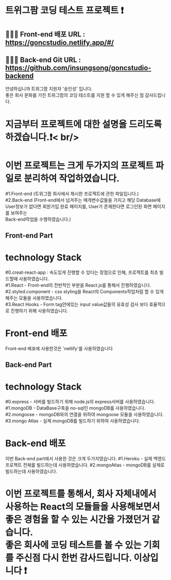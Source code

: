 # 트위그팜 코딩 테스트 프로젝트 ❗️
## 👨🏻‍💻 Front-end 배포 URL : https://goncstudio.netlify.app/#/
## 👨🏻‍💻 Back-end Git URL : https://github.com/insungsong/goncstudio-backend

안녕하십니까 트위그팜 지원자 '송인성' 입니다.<br/>
좋은 회사 문화를 가진 트위그팜의 코딩 테스트를 지원 할 수 있게 해주신 점 감사드립니다.<br/>

# 지금부터 프로젝트에 대한 설명을 드리도록 하겠습니다.❗️< br/>

# 이번 프로젝트는 크게 두가지의 프로젝트 파일로 분리하여 작업하였습니다.
#1.Front-end (트위그팜 회사에서 제시한 프로젝트에 관한 파일입니다.)<br/>
#2.Back-end (Front-end에서 넘겨주는 매개변수값들을 가지고 해당 Database에 User정보가 없다면 회원가입 완료 패이지를, User가 존재한다면 로그인된 화면 페이지를 보여주는<br/> Back-end작업을 수행하였습니다.)<br/>

## Front-end Part
# technology Stack
#0.creat-react-app : 속도있게 진행할 수 있다는 장점으로 인해, 프로젝트를 최초 빌드할때 사용하였습니다.<br/>
#1.React - Front-end의 전반적인 부분을 React.js를 통해서 진행하였습니다.<br/>
#2.styled.component - css styling을 React의 Components작업처럼 할 수 있게 해주는 모듈을 사용하였습니다.<br/>
#3.React Hooks - Form tag안에있는 input value값들의 유효성 검사 보다 효율적으로 진행하기 위해 사용하였습니다.<br/>
# Front-end 배포
Front-end 배포에 사용한것은 'netlify'를 사용하였습니다 <br/>

## Back-end Part
# technology Stack
#0.express - 서버를 빌드하기 위해 node.js의 express서버를 사용하였습니다.<br/>
#1.mongoDB - DataBase구축을 no-sql인 mongoDB를 사용하였습니다.<br/>
#2.mongoose - mongoDB와의 연결을 위하여 mongoose 모듈을 사용하였습니다.<br/>
#3.mongo Atlas - 실제 mongoDB를 빌드하기 위하여 사용하였습니다.<br/>
# Back-end 배포
이번 Back-end part에서 사용한 것은 크게 두가지였습니다.
#1.Heroku - 실제 백엔드 프로젝트 전체를 빌드하는데 사용하였습니다.
#2.mongoAtlas - mongoDB를 실제로 빌드하는데 사용하였습니다.

# 이번 프로젝트를 통해서, 회사 자체내에서 사용하는 React의 모듈들을 사용해보면서 좋은 경험을 할 수 있는 시간을 가졌던거 같습니다. <br/> 좋은 회사에 코딩 테스트를 볼 수 있는 기회를 주신점 다시 한번 감사드립니다. 이상입니다 ❗️










